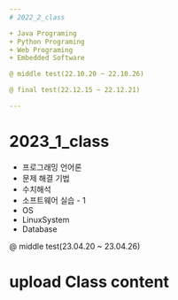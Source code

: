 ```yaml
---
# 2022_2_class

+ Java Programing
+ Python Programing
+ Web Programing
+ Embedded Software

@ middle test(22.10.20 ~ 22.10.26)

@ final test(22.12.15 ~ 22.12.21)

---
```

# 2023_1_class

+ 프로그래밍 언어론
+ 문제 해결 기법
+ 수치해석
+ 소프트웨어 실습 - 1
+ OS
+ LinuxSystem
+ Database

@ middle test(23.04.20 ~ 23.04.26)

# upload Class content
